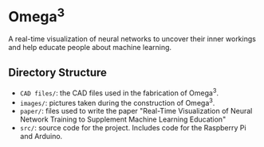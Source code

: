 # Omega<sup>3</sup>

A real-time visualization of neural networks to uncover their inner workings and help educate people about machine learning.

## Directory Structure

- `CAD files/`: the CAD files used in the fabrication of Omega<sup>3</sup>.
- `images/`: pictures taken during the construction of Omega<sup>3</sup>.
- `paper/`: files used to write the paper "Real-Time Visualization of Neural Network Training to Supplement Machine Learning Education"
- `src/`: source code for the project. Includes code for the Raspberry Pi and Arduino.
